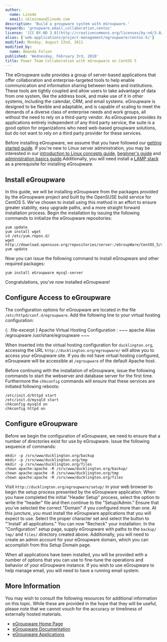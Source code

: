 ```yaml
---
author:
  name: Linode
  email: skleinman@linode.com
description: 'Build a groupware system with eGroupware.'
keywords: 'groupware,email,collaboration,centos'
license: '[CC BY-ND 3.0](http://creativecommons.org/licenses/by-nd/3.0/us/)'
alias: ['web-applications/project-management/egroupware/centos-5/']
modified: Monday, August 22nd, 2011
modified_by:
  name: Amanda Folson
published: 'Wednesday, February 3rd, 2010'
title: Power Team Collaboration with eGroupware on CentOS 5
---
```


The eGroupware suite provides a group of server-based applications that offer collaboration and enterprise-targeted tools to help enable communication and information sharing between teams and institutions. These tools are tightly coupled and allow users to take advantage of data from one system, like the address book, and make use of it in other systems, including the calendar, CRM, and email systems. eGroupware is designed to be flexible and adaptable, and is capable of scaling to meet the demands of a diverse class of enterprise needs and work groups, all without the need to rely on a third-party vendor. As eGroupware provides its applications entirely independent of any third party service, the suite is a good option for organizations who need web-based groupware solutions, but do not want to rely on a third party provider for these services.

Before installing eGroupware, we assume that you have followed our [getting started guide](/docs/getting-started/). If you're new to Linux server administration, you may be interested in our [introduction to Linux concepts guide](/docs/tools-reference/introduction-to-linux-concepts/), [beginner's guide](/docs/beginners-guide/) and [administration basics guide](/docs/using-linux/administration-basics).Additionally, you will need install a [LAMP stack](/docs/lamp-guides/centos-5) as a prerequisite for installing eGroupware.

Install eGroupware
------------------

In this guide, we will be installing eGroupware from the packages provided by the eGroupware project and built by the OpenSUSE build service for CentOS 5. We've chosen to install using this method in an effort to ensure greater stability, easy upgrade paths, and a more straight forward installation process. Begin the installation by issuing the following commands to initialize the eGroupware repositories:

    yum update
    yum install wget
    cd /etc/yum.repos.d/
    wget http://download.opensuse.org/repositories/server:/eGroupWare/CentOS_5/server:eGroupWare.repo
    yum update

Now you can issue the following command to install eGroupware and other required packages:

    yum install eGroupware mysql-server

Congratulations, you've now installed eGroupware!

Configure Access to eGroupware
------------------------------

The configuration options for eGroupware are located in the file `/etc/httpd/conf.d/egroupware`. Add the following line to your virtual hosting configuration:

{: .file-excerpt }
Apache Virtual Hosting Configuration
:   ~~~ apache
    Alias /egroupware /usr/share/egroupware
    ~~~

When inserted into the virtual hosting configuration for `ducklington.org`, accessing the URL `http://ducklington.org/egroupware/` will allow you to access your eGroupware site. If you do not have virtual hosting configured, eGroupware will be accessible at `/egroupware` of the default Apache host.

Before continuing with the installation of eGroupware, issue the following commands to start the webserver and database server for the first time. Furthermore the `chkconfig` commands will ensure that these services are initiated following reboots:

    /etc/init.d/httpd start
    /etc/init.d/mysqld start 
    chkconfig mysqld on 
    chkconfig httpd on  

Configure eGroupware
--------------------

Before we begin the configuration of eGroupware, we need to ensure that a number of directories exist for use by eGroupware. Issue the following sequence of commands:

    mkdir -p /srv/www/ducklington.org/backup
    mkdir -p /srv/www/ducklington.org/tmp
    mkdir -p /srv/www/ducklington.org/files
    chown apache:apache -R /srv/www/ducklington.org/backup/
    chown apache:apache -R /srv/www/ducklington.org/tmp
    chown apache:apache -R /srv/www/ducklington.org/files

Visit `http://ducklington.org/egroupware/setup/` in your web browser to begin the setup process presented by the eGroupware application. When you have completed the initial "Header Setup" process, select the option to write the "header" file and then continue to the "Setup/Admin." Ensure that you've selected the correct "Domain" if you configured more than one. At this juncture, you must install the eGroupware applications that you will expect to use. Select the proper character set and select the button to "'Install' all applications." You can now "Recheck" your installation. In the "Configuration" setup page, supply eGroupware with paths to the `backup/` `tmp/` and `files/` directory created above. Additionally, you will need to create an admin account for your eGroupware domain, which you can accomplish from this Setup Domain page.

When all applications have been installed, you will be provided with a number of options that you can use to fine-tune the operations and behavior of your eGroupware instance. If you wish to use eGroupware to help manage email, you will need to have a running email system.

More Information
----------------

You may wish to consult the following resources for additional information on this topic. While these are provided in the hope that they will be useful, please note that we cannot vouch for the accuracy or timeliness of externally hosted materials.

- [eGroupware Home Page](http://www.egroupware.org/)
- [eGroupware Documentation](http://www.egroupware.org/wiki/)
- [eGroupware Applications](http://www.egroupware.org/applications)



